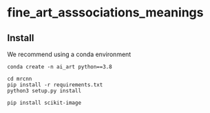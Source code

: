 # fine_art_asssociations_meanings

## Install 

We recommend using a conda environment

```
conda create -n ai_art python==3.8

cd mrcnn
pip install -r requirements.txt
python3 setup.py install

pip install scikit-image

```
